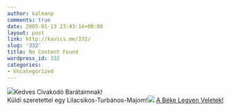 ```yaml
---
author: kalmanp
comments: true
date: 2005-01-13 23:43:14+00:00
layout: post
link: http://kavics.me/332/
slug: '332'
title: No Content Found
wordpress_id: 332
categories:
- Uncategorized
---
```


![](http://kavics.freeblog.hu/Files/monkey.jpg)Kedves Civakodó Barátaimnak!   
Küldi szeretettel egy Lilacsikos-Turbános-Majom!![](http://kavics.freeblog.hu/Files/peace-doves-hands.jpg) [A Béke Legyen Veletek!](http://www.purplemoon.com/Stickers/peace.html)  

